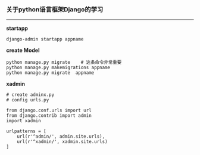 ### 关于python语言框架Django的学习

---

__startapp__

    django-admin startapp appname

__create Model__

    python manage.py migrate 	# 这条命令非常重要
    python manage.py makemigrations appname
    python manage.py migrate  appname

__xadmin__

    # create adminx.py
    # config urls.py

    from django.conf.urls import url
    from django.contrib import admin
    import xadmin

    urlpatterns = [
        url(r'^admin/', admin.site.urls),
        url(r'^xadmin/', xadmin.site.urls)
    ]
